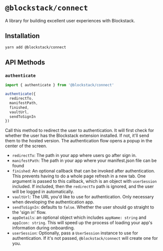 # `@blockstack/connect`

A library for building excellent user experiences with Blockstack.

## Installation

~~~bash
yarn add @blockstack/connect
~~~

## API Methods

### `authenticate`

~~~javascript
import { authenticate } from '@blockstack/connect'

authenticate({
  redirectTo,
  manifestPath,
  finished,
  vaultUrl,
  sendToSignIn
})
~~~

Call this method to redirect the user to authentication. It will first check for whether the user has the Blockstack extension installed. If not, it'll send them to the hosted version. The authentication flow opens a popup in the center of the screen.

- `redirectTo`: The path in your app where users go after sign in.
- `manifestPath`: The path in your app where your manifest.json file can be found
- `finished`: An optional callback that can be invoked after authentication. This prevents having to do a whole page refresh in a new tab. One argument is passed to this callback, which is an object with `userSession` included. If included, then the `redirectTo` path is ignored, and the user will be logged in automatically.
- `vaultUrl`: The URL you'd like to use for authentication. Only necessary when developing the authentication app.
- `sendToSignIn`: defaults to `false`. Whether the user should go straight to the 'sign in' flow.
- `appDetails`: an optional object which includes `appName: string` and `appIcon: string`. This will speed up the process of loading your app's information during onboarding.
- `userSession`: Optionally, pass a `UserSession` instance to use for authentication. If it's not passed, `@blockstack/connect` will create one for you.